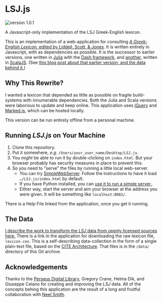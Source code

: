# LSJ.js

![version 1.0.1](https://img.shields.io/badge/LSJ.js-1.0.0-orange)

A Javascript-only implementation of the LSJ Greek-English lexicon.

This is an implementation of a web-application for consulting [*A Greek-English Lexicon*, edited by Liddell, Scott, & Jones](https://en.wikipedia.org/wiki/A_Greek–English_Lexicon). It is written entirely in Javascript, with as dependencies as possible. It is the successor to earlier versions, one written in [Julia](https://julialang.org) with the [Dash framework](https://dash.plotly.com/julia/introduction), and [another](http://folio2.furman.edu/lsj/), written in [ScalaJS](https://www.scala-js.org). (See [this blog post about that earlier version, and the data behind it.](https://eumaeus.github.io/2018/10/30/lsj.html))

## Why This Rewrite?

I wanted a lexicon that depended as little as possible on fragile build-systems with innumerable dependencies. Both the Julia and Scala versions were laborious to update and keep online. This application uses [jQuery](https://jquery.com) and [Marked.js](https://marked.js.org), which can be hosted locally.

This version can be run entirely offline from a personal machine.

## Running *LSJ.js* on Your Machine

1. Clone this repository. 
1. Put it somewhere, *e.g.* `/Users/your_user_name/Desktop/LSJ.js`.
1. You *might* be able to run it by double-clicking on `index.html`. But your browser probably has security measures in place to prevent this.
1. So you need to "serve" the files by running a little local web-server.
	- You can try [SimpleWebServer](https://simplewebserver.org). Follow the instructions to have it load `…/LSJ.js/index.html` by default.
	- If you have Python installed, you can [use it to run a simple server.](https://pythonbasics.org/webserver/).
	- Either way, start the server and aim your browser at the address you were given. It will be something like `localhost:8081/`.

There is a Help File linked from the application, once you get it running.

## The Data

[I describe the work to transform the *LSJ* data from openly licensed sources here.](https://eumaeus.github.io/2018/10/30/lsj.html) There is a link in the application for downloading the raw lexicon file, `lexicon.cex`. This is a self-describing data-collection in the form of a single plain-text file, based on the [CITE Architecture](https://github.com/cite-architecture). That files is in the `/data/` directory of this Git archive.

## Acknowledgements

Thanks to the [Perseus Digital Library](http://www.perseus.tufts.edu/hopper/), Gregory Crane, Helma Dik, and Giuseppe Celano for creating and improving the *LSJ* data. All of the concepts behing this application are the result of a long and fruitful collaboration with [Neel Smith](http://neelsmith.github.io).